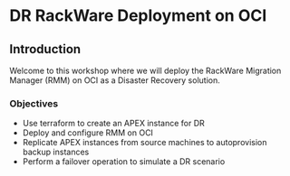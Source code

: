 # DR RackWare Deployment on OCI

## Introduction
Welcome to this workshop where we will deploy the RackWare Migration Manager (RMM) on OCI as a Disaster Recovery solution.

### Objectives
- Use terraform to create an APEX instance for DR
- Deploy and configure RMM on OCI
- Replicate APEX instances from source machines to autoprovision backup instances
- Perform a failover operation to simulate a DR scenario
<!-- 
## Table of Contents

### [Lab 100: Disaster Recovery Network and connectivity Setup](LabGuide100.md)
  
### [Lab 200: Configure APEX instance for DR](LabGuide200.md)

### [Lab 300: Setting Up RackWare DR components](LabGuide300.md)

### [Lab 400: Complete DR Configuration & Perform Failover](LabGuide400.md) -->
